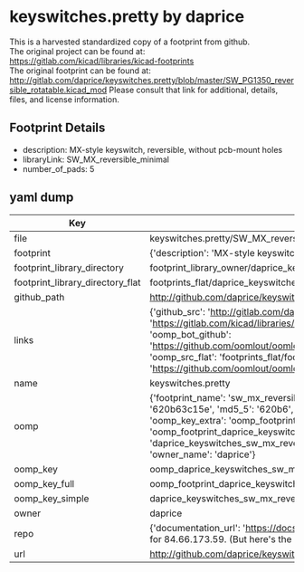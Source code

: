 # keyswitches.pretty by daprice  
This is a harvested standardized copy of a footprint from github.  
The original project can be found at:  
https://gitlab.com/kicad/libraries/kicad-footprints  
The original footprint can be found at:
http://gitlab.com/daprice/keyswitches.pretty/blob/master/SW_PG1350_reversible_rotatable.kicad_mod
Please consult that link for additional, details, files, and license information.  
## Footprint Details
* description: MX-style keyswitch, reversible, without pcb-mount holes  
* libraryLink: SW_MX_reversible_minimal  
* number_of_pads: 5  
## yaml dump  
| Key | Value |  
| --- | --- |  
| file | keyswitches.pretty/SW_MX_reversible_minimal.kicad_mod |  
| footprint | {'description': 'MX-style keyswitch, reversible, without pcb-mount holes', 'libraryLink': 'SW_MX_reversible_minimal', 'number_of_pads': 5} |  
| footprint_library_directory | footprint_library_owner/daprice_keyswitches.pretty |  
| footprint_library_directory_flat | footprints_flat/daprice_keyswitches_sw_mx_reversible_minimal/working |  
| github_path | http://github.com/daprice/keyswitches.pretty/blob/master/SW_MX_reversible_minimal.kicad_mod |  
| links | {'github_src': 'http://gitlab.com/daprice/keyswitches.pretty/blob/master/SW_PG1350_reversible_rotatable.kicad_mod', 'github_src_repo': 'https://gitlab.com/kicad/libraries/kicad-footprints', 'oomp_bot': 'footprints/daprice_keyswitches_sw_mx_reversible_minimal/working', 'oomp_bot_github': 'https://github.com/oomlout/oomlout_oomp_footprint_bot/tree/main/footprints/daprice_keyswitches_sw_mx_reversible_minimal/working', 'oomp_src_flat': 'footprints_flat/footprints_flat/daprice_keyswitches_sw_mx_reversible_minimal/working', 'oomp_src_flat_github': 'https://github.com/oomlout/oomlout_oomp_footprint_src/tree/main/footprints_flat/daprice_keyswitches_sw_mx_reversible_minimal/working'} |  
| name | keyswitches.pretty |  
| oomp | {'footprint_name': 'sw_mx_reversible_minimal', 'library_name': 'keyswitches', 'md5': '620b63c15ed57fe2c7717e4d55bf0798', 'md5_10': '620b63c15e', 'md5_5': '620b6', 'md5_6': '620b63', 'oomp_key': 'oomp_daprice_keyswitches_sw_mx_reversible_minimal', 'oomp_key_extra': 'oomp_footprint_daprice_keyswitches_sw_mx_reversible_minimal', 'oomp_key_full': 'oomp_footprint_daprice_keyswitches_sw_mx_reversible_minimal_620b63', 'oomp_key_simple': 'daprice_keyswitches_sw_mx_reversible_minimal', 'original_filename': 'keyswitches.pretty/SW_MX_reversible_minimal.kicad_mod', 'owner_name': 'daprice'} |  
| oomp_key | oomp_daprice_keyswitches_sw_mx_reversible_minimal |  
| oomp_key_full | oomp_footprint_daprice_keyswitches_sw_mx_reversible_minimal |  
| oomp_key_simple | daprice_keyswitches_sw_mx_reversible_minimal |  
| owner | daprice |  
| repo | {'documentation_url': 'https://docs.github.com/rest/overview/resources-in-the-rest-api#rate-limiting', 'message': "API rate limit exceeded for 84.66.173.59. (But here's the good news: Authenticated requests get a higher rate limit. Check out the documentation for more details.)"} |  
| url | http://github.com/daprice/keyswitches.pretty |  


